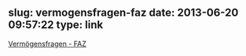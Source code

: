 slug: vermogensfragen-faz
date: 2013-06-20 09:57:22
type: link
---

[Vermögensfragen - FAZ](http://www.faz.net/aktuell/finanzen/meine-finanzen/vermoegensfragen/)
